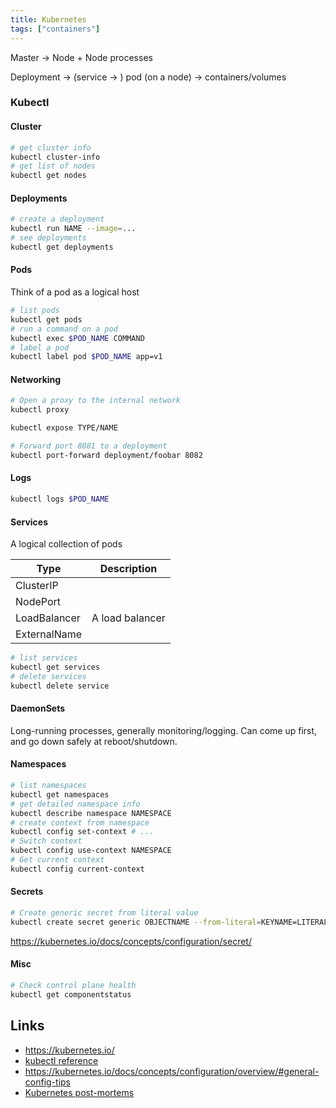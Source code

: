 ```yaml
---
title: Kubernetes
tags: ["containers"]
---
```


Master -> Node + Node processes

Deployment -> (service -> ) pod (on a node) -> containers/volumes

### Kubectl

#### Cluster

```bash
# get cluster info
kubectl cluster-info
# get list of nodes
kubectl get nodes
```

#### Deployments

```bash
# create a deployment
kubectl run NAME --image=...
# see deployments
kubectl get deployments
```

#### Pods
Think of a pod as a logical host

```bash
# list pods
kubectl get pods
# run a command on a pod
kubectl exec $POD_NAME COMMAND
# label a pod
kubectl label pod $POD_NAME app=v1
```

#### Networking

```bash
# Open a proxy to the internal network
kubectl proxy

kubectl expose TYPE/NAME

# Forward port 8081 to a deployment
kubectl port-forward deployment/foobar 8082
```

#### Logs

```bash
kubectl logs $POD_NAME
```

#### Services

A logical collection of pods

Type         | Description
---          | ---
ClusterIP    |
NodePort     |
LoadBalancer | A load balancer
ExternalName |

```bash
# list services
kubectl get services
# delete services
kubectl delete service
```

#### DaemonSets
Long-running processes, generally monitoring/logging. Can come up first, and go down safely at reboot/shutdown.	

#### Namespaces

```bash
# list namespaces
kubectl get namespaces
# get detailed namespace info
kubectl describe namespace NAMESPACE
# create context from namespace
kubectl config set-context # ...
# Switch context
kubectl config use-context NAMESPACE
# Get current context
kubectl config current-context
```

#### Secrets

```bash
# Create generic secret from literal value
kubectl create secret generic OBJECTNAME --from-literal=KEYNAME=LITERAL_VALUE
```

<https://kubernetes.io/docs/concepts/configuration/secret/>

#### Misc

```bash
# Check control plane health
kubectl get componentstatus
```

## Links

* <https://kubernetes.io/>
* [kubectl reference](https://kubernetes.io/docs/reference/generated/kubectl/kubectl-commands)
* <https://kubernetes.io/docs/concepts/configuration/overview/#general-config-tips>
* [Kubernetes post-mortems](https://k8s.af/)
